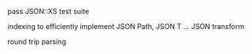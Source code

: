 pass JSON::XS test suite

indexing to efficiently implement
		JSON Path, JSON T ...
		JSON transform

round trip parsing

